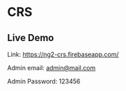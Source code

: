 # CRS

## Live Demo

Link: https://ng2-crs.firebaseapp.com/

Admin email: admin@mail.com

Admin Password: 123456
